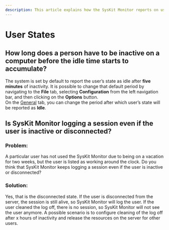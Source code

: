 ```yaml
---
description: This article explains how the SysKit Monitor reports on user states.
---
```


# User States

## How long does a person have to be inactive on a computer before the idle time starts to accumulate?

The system is set by default to report the user’s state as idle after **five minutes** of inactivity. It is possible to change that default period by navigating to the **File** tab, selecting **Configuration** from the left navigation bar, and then clicking on the **Options** button.  
On the [General](../get-to-know-syskit-monitor/backstage-screen/configuration/options.md) tab, you can change the period after which user’s state will be reported as **Idle**.

## Is SysKit Monitor logging a session even if the user is inactive or disconnected?

### Problem:

A particular user has not used the SysKit Monitor due to being on a vacation for two weeks, but the user is listed as working around the clock. Do you think that SysKit Monitor keeps logging a session even if the user is inactive or disconnected?

### Solution:

Yes, that is the disconnected state. If the user is disconnected from the server, the session is still alive, so SysKit Monitor will log the user. If the user cleaned the log off, there is no session, so SysKit Monitor will not see the user anymore. A possible scenario is to configure cleaning of the log off after x hours of inactivity and release the resources on the server for other users.

